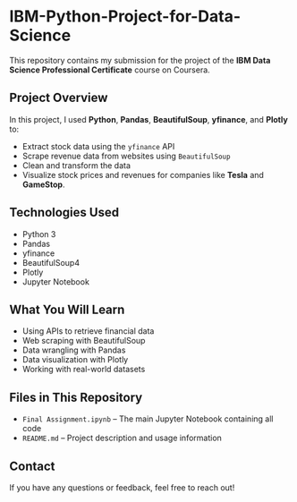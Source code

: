 # IBM-Python-Project-for-Data-Science

This repository contains my submission for the project of the **IBM Data Science Professional Certificate** course on Coursera.

## Project Overview

In this project, I used **Python**, **Pandas**, **BeautifulSoup**, **yfinance**, and **Plotly** to:

- Extract stock data using the `yfinance` API
- Scrape revenue data from websites using `BeautifulSoup`
- Clean and transform the data
- Visualize stock prices and revenues for companies like **Tesla** and **GameStop**.

## Technologies Used

- Python 3
- Pandas
- yfinance
- BeautifulSoup4
- Plotly
- Jupyter Notebook

## What You Will Learn

- Using APIs to retrieve financial data
- Web scraping with BeautifulSoup
- Data wrangling with Pandas
- Data visualization with Plotly
- Working with real-world datasets

## Files in This Repository

- `Final Assignment.ipynb` – The main Jupyter Notebook containing all code
- `README.md` – Project description and usage information

## Contact

If you have any questions or feedback, feel free to reach out!

